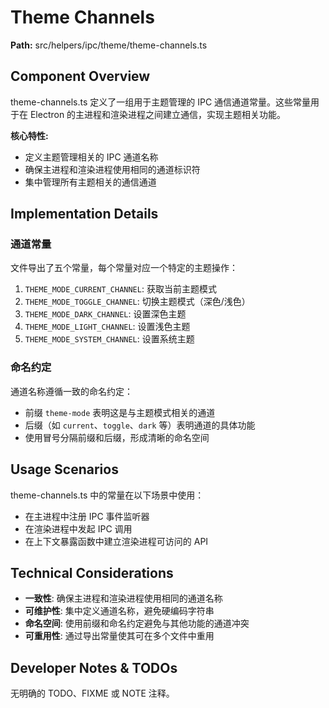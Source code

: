 # Theme Channels

**Path:** src/helpers/ipc/theme/theme-channels.ts

## Component Overview

theme-channels.ts 定义了一组用于主题管理的 IPC 通信通道常量。这些常量用于在 Electron 的主进程和渲染进程之间建立通信，实现主题相关功能。

**核心特性:**
- 定义主题管理相关的 IPC 通道名称
- 确保主进程和渲染进程使用相同的通道标识符
- 集中管理所有主题相关的通信通道

## Implementation Details

### 通道常量

文件导出了五个常量，每个常量对应一个特定的主题操作：

1. `THEME_MODE_CURRENT_CHANNEL`: 获取当前主题模式
2. `THEME_MODE_TOGGLE_CHANNEL`: 切换主题模式（深色/浅色）
3. `THEME_MODE_DARK_CHANNEL`: 设置深色主题
4. `THEME_MODE_LIGHT_CHANNEL`: 设置浅色主题
5. `THEME_MODE_SYSTEM_CHANNEL`: 设置系统主题

### 命名约定

通道名称遵循一致的命名约定：
- 前缀 `theme-mode` 表明这是与主题模式相关的通道
- 后缀（如 `current`、`toggle`、`dark` 等）表明通道的具体功能
- 使用冒号分隔前缀和后缀，形成清晰的命名空间

## Usage Scenarios

theme-channels.ts 中的常量在以下场景中使用：
- 在主进程中注册 IPC 事件监听器
- 在渲染进程中发起 IPC 调用
- 在上下文暴露函数中建立渲染进程可访问的 API

## Technical Considerations

- **一致性**: 确保主进程和渲染进程使用相同的通道名称
- **可维护性**: 集中定义通道名称，避免硬编码字符串
- **命名空间**: 使用前缀和命名约定避免与其他功能的通道冲突
- **可重用性**: 通过导出常量使其可在多个文件中重用

## Developer Notes & TODOs

无明确的 TODO、FIXME 或 NOTE 注释。 